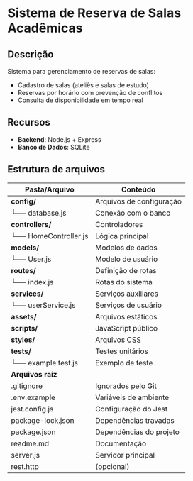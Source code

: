 # Sistema de Reserva de Salas Acadêmicas

##  Descrição
Sistema para gerenciamento de reservas de salas:
- Cadastro de salas (ateliês e salas de estudo)
- Reservas por horário com prevenção de conflitos
- Consulta de disponibilidade em tempo real

## Recursos
- **Backend**: Node.js + Express
- **Banco de Dados**: SQLite

## Estrutura de arquivos 

| Pasta/Arquivo          | Conteúdo                |
|------------------------|-------------------------|
| **config/**            | Arquivos de configuração|
| └── database.js        | Conexão com o banco     |
| **controllers/**       | Controladores           |
| └── HomeController.js  | Lógica principal        |
| **models/**            | Modelos de dados        |
| └── User.js            | Modelo de usuário       |
| **routes/**            | Definição de rotas      |
| └── index.js           | Rotas do sistema        |
| **services/**          | Serviços auxiliares     |
| └── userService.js     | Serviços de usuário     |
| **assets/**            | Arquivos estáticos      |
| **scripts/**           | JavaScript público      |
| **styles/**            | Arquivos CSS            |
| **tests/**             | Testes unitários        |
| └── example.test.js    | Exemplo de teste        |
| **Arquivos raiz**      |                         |
| .gitignore             | Ignorados pelo Git      |
| .env.example           | Variáveis de ambiente   |
| jest.config.js         | Configuração do Jest    |
| package-lock.json      | Dependências travadas   |
| package.json           | Dependências do projeto |
| readme.md              | Documentação            |
| server.js              | Servidor principal      |
| rest.http              | (opcional)|
